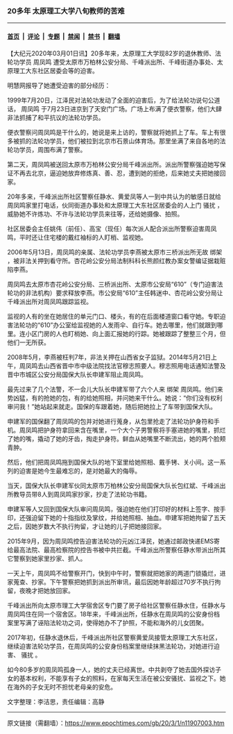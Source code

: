 ### 20多年 太原理工大学八旬教师的苦难

---

#### [首页](../../../..?n11907003) &nbsp;|&nbsp; [评论](../../../../../epoch-comment?n11907003) &nbsp;|&nbsp; [专题](../../../../../epoch-special?n11907003) &nbsp;|&nbsp; [禁闻](../../../../../epoch-news?n11907003) &nbsp;|&nbsp; [禁书](../../../../../books?n11907003) &nbsp;|&nbsp; [翻墙](https://github.com/gfw-breaker/nogfw/blob/master/README.md?n11907003)


<div class="post_content" id="artbody" itemprop="articleBody">
 <!-- article content begin -->
 <p>
  【大纪元2020年03月01日讯】20多年来，太原理工大学现82岁的退休教师、法轮功学员
  <ok href="https://www.epochtimes.com/gb/tag/%E5%91%A8%E5%87%A4%E9%B8%A3.html">
   周凤鸣
  </ok>
  遭受太原市万柏林公安分局、千峰派出所、千峰街道办事处、太原理工大东社区居委会等的迫害。
 </p>
 <p>
  明慧网报导了她遭受迫害的部分经历：
 </p>
 <p>
  1999年7月20日，江泽民对法轮功发动了全面的迫害后，为了给法轮功说句公道话，
  <ok href="https://www.epochtimes.com/gb/tag/%E5%91%A8%E5%87%A4%E9%B8%A3.html">
   周凤鸣
  </ok>
  于7月23日进京到了天安门广场。广场上布满了便衣警察，他们大肆非法抓捕了和平抗议的法轮功学员。
 </p>
 <p>
  便衣警察问周凤鸣是干什么的，她说是来上访的，警察就将她抓上了车。车上有很多被抓的法轮功学员，他们被拉到北京市石景山体育场。那里坐满了来自各地的法轮功学员，周围布满了警察。
 </p>
 <p>
  第二天，周凤鸣被送回太原市万柏林公安分局千峰派出所。派出所警察强迫她写保证不再去北京，逼迫她放弃修炼真、善、忍，遭到她的拒绝，后来她丈夫把她接回家。
 </p>
 <p>
  20年多来，千峰派出所社区警察任静水、黄爱凤等人一到中共认为的敏感日就给周凤鸣家里打电话，伙同街道办事处和太原理工大东社区居委会的人上门
  <ok href="https://www.epochtimes.com/gb/tag/%E9%AA%9A%E6%89%B0.html">
   骚扰
  </ok>
  ，威胁她不许炼功、不许与法轮功学员来往等，还给她摄像、拍照。
 </p>
 <p>
  社区居委会主任姚伟（前任）、高宝（现任）每次派人配合派出所警察迫害周凤鸣，平时还让住宅楼的戴红袖标的人盯梢、监视她。
 </p>
 <p>
  2006年5月13日，周凤鸣的亲属、法轮功学员李燕被太原市三桥派出所无故
  <ok href="https://www.epochtimes.com/gb/tag/%E7%BB%91%E6%9E%B6.html">
   绑架
  </ok>
  ，被非法关押到看守所。杏花岭公安分局法制科科长熊颜红教办案女警编证据栽赃陷李燕。
 </p>
 <p>
  周凤鸣去太原市杏花岭公安分局、三桥派出所、太原市公安局“610”（专门迫害法轮功的非法机构）要求释放李燕。市公安局“610”主任韩迷中、杏花岭公安分局让千峰派出所对周凤鸣跟踪监视。
 </p>
 <p>
  监视的人有的坐在她居住的单元门口、楼头，有的在后面楼道窗口看守她。专职迫害法轮功的“610”办公室给监视她的人发雨伞、自行车。她去哪里，他们就跟到哪里。连小区门房的人也盯梢她、向上面汇报她的行踪。她被跟踪了整整三个月，但他们一无所获。
 </p>
 <p>
  2008年5月，李燕被枉判7年，非法关押在山西省女子监狱。2014年5月21日上午，周凤鸣去山西省晋中市中级法院找法官穆志照要人。穆志照用电话通知法警及晋中市城区公安分局国保大队长申建军阻止周凤鸣。
 </p>
 <p>
  最先过来了几个法警，不一会儿大队长申建军带了六个人来
  <ok href="https://www.epochtimes.com/gb/tag/%E7%BB%91%E6%9E%B6.html">
   绑架
  </ok>
  周凤鸣。他们来势凶猛，有的抢她的包，有的给她照相，并问她来干什么。她说：“你们没有权利审问我！”她站起来就走。国保的车跟着她，随后把她拉上了车带到国保大队。
 </p>
 <p>
  申建军的国保翻了周凤鸣的包并对她进行蒐身，从包里抢走了法轮功护身符和手机。周凤鸣把护身符拿回来含在嘴里，一个大个子男警察将手塞进她的嘴里，抓烂了她的嘴，撬动了她的牙齿，掏走护身符。鲜血从她嘴里不断流出，她的两个脸颊青肿。
 </p>
 <p>
  然后，他们把周凤鸣拖到国保大队的地下室里给她照相、戴手铐、关小间。这一系列的迫害是她今生最难忘的，是对她最大的侮辱。
 </p>
 <p>
  当天，国保大队长申建军伙同太原市万柏林公安分局国保大队长包红斌、千峰派出所教导员带8人到周凤鸣家抄家，抄走了法轮功书籍。
 </p>
 <p>
  申建军等人又回到国保大队审问周凤鸣，强迫她在他们打印好的材料上签字、按手印，还强迫留下她的十指指纹及掌纹，并给她照相、抽血。申建军把她拘留了五天之后，因她岁数大不执行拘留，才让她的儿子把她接回家。
 </p>
 <p>
  2015年9月，因为周凤鸣控告迫害法轮功的元凶江泽民，她通过邮政快递EMS寄给最高法院、最高检察院的控告书被中共拦截。千峰派出所警察任静水带派出所其它警察到她家里抄家、抓人。
 </p>
 <p>
  一天上午，周凤鸣不给警察开门，快到中午时，警察就把她家的两道门锁撬烂，进家蒐查、抄家。下午警察把她抓到派出所审讯，最后因她年龄超过70岁不执行拘留，夜晚才把她放回家。
 </p>
 <p>
  千峰派出所向太原市理工大学宿舍区专门要了房子给社区警察任静水住，任静水与周凤鸣住在同一个宿舍区。18年来，千峰派出所，任静水在周凤鸣的公安身份档案里写满了诬陷法轮功之词，使得她办不了护照，不能和海外的儿女团聚。
 </p>
 <p>
  2017年初，任静水退休后，千峰派出所社区警察黄爱凤接管太原理工大东社区，继续迫害法轮功学员，在周凤鸣的公安身份档案里继续抹黑法轮功，对她进行迫害、
  <ok href="https://www.epochtimes.com/gb/tag/%E9%AA%9A%E6%89%B0.html">
   骚扰
  </ok>
  。
 </p>
 <p>
  如今80多岁的周凤鸣孤身一人，她的丈夫已经离世。中共剥夺了她去国外探访子女的基本权利，不能享有子女的照料，在家每天生活在被公安骚扰、监视之下。她在海外的子女无时不担忧老母亲的安危。
 </p>
 <p>
  文字整理：李洁思，责任编辑：高静
 </p>
 <!-- article content end -->
 <div id="below_article_ad">
 </div>
</div>


---

原文链接（需翻墙）：https://www.epochtimes.com/gb/20/3/1/n11907003.htm